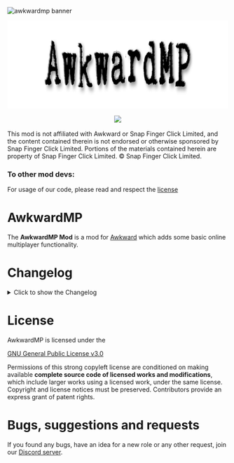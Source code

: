 ![awkwardmp banner]()
<p align="center">
  <img width="1200" height="200" src="./Images/AwkwardMP_Logo.png">
</p>
<p align="center"><a href="https://github.com/AwkwardMP/awk_mod/releases"><img src="https://badgen.net/github/release/AwkwardMP/awk_mod"></a></p>

This mod is not affiliated with Awkward or Snap Finger Click Limited, and the content contained therein is not endorsed or otherwise sponsored by Snap Finger Click Limited. Portions of the materials contained herein are property of Snap Finger Click Limited. © Snap Finger Click Limited.​</p>


### To other mod devs: 
For usage of our code, please read and respect the <a href="#license">license</a>



# AwkwardMP

The **AwkwardMP Mod** is a mod for [Awkward](https://store.steampowered.com/app/769730/Awkward/) which adds some basic online multiplayer functionality.


  
# Changelog
<details>
  <summary>Click to show the Changelog</summary>

**Initial Commit v1.0:**
- AwkwardMP Mod: The initial commit of the Mod
</details>


# License
AwkwardMP is licensed under the

[GNU General Public License v3.0](https://github.com/AwkwardMP/awk_mod/blob/main/LICENSE)

Permissions of this strong copyleft license are conditioned on making available **complete source code of licensed works and modifications**, which include larger works using a licensed work, under the same license. Copyright and license notices must be preserved. Contributors provide an express grant of patent rights.

# Bugs, suggestions and requests
If you found any bugs, have an idea for a new role or any other request, join our [Discord server](https://discord.gg/FJ2rezfNu8).